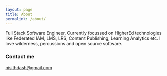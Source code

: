 ```yaml
---
layout: page
title: About
permalink: /about/
---
```


Full Stack Software Engineer. Currently focussed on HigherEd technologies like Federated IAM, LMS, LRS, Content Publishing, Learning Analytics etc. I love wilderness, percussions and open source software.

### Contact me

[nisithdash@gmail.com](mailto:nisithdash@gmail.com)
